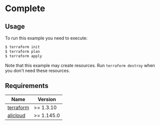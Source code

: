# Complete

## Usage

To run this example you need to execute:

```bash
$ terraform init
$ terraform plan
$ terraform apply
```

Note that this example may create resources. Run `terraform destroy` when you don't need these resources.

## Requirements

| Name | Version |
|------|---------|
| <a name="requirement_terraform"></a> [terraform](#requirement\_terraform) | >= 1.3.10 |
| <a name="requirement_alicloud"></a> [alicloud](#requirement\_alicloud) |  >= 1.145.0 |